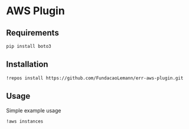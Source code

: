 # AWS Plugin

Requirements
---
```
pip install boto3
```

Installation
---
```
!repos install https://github.com/FundacaoLemann/err-aws-plugin.git
```

Usage
---
Simple example usage

```
!aws instances
```
